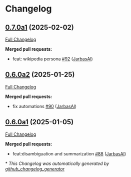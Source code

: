 # Changelog

## [0.7.0a1](https://github.com/OpenVoiceOS/ovos-skill-wikipedia/tree/0.7.0a1) (2025-02-02)

[Full Changelog](https://github.com/OpenVoiceOS/ovos-skill-wikipedia/compare/0.6.0a2...0.7.0a1)

**Merged pull requests:**

- feat: wikipedia persona [\#92](https://github.com/OpenVoiceOS/ovos-skill-wikipedia/pull/92) ([JarbasAl](https://github.com/JarbasAl))

## [0.6.0a2](https://github.com/OpenVoiceOS/ovos-skill-wikipedia/tree/0.6.0a2) (2025-01-25)

[Full Changelog](https://github.com/OpenVoiceOS/ovos-skill-wikipedia/compare/0.6.0a1...0.6.0a2)

**Merged pull requests:**

- fix automations [\#90](https://github.com/OpenVoiceOS/ovos-skill-wikipedia/pull/90) ([JarbasAl](https://github.com/JarbasAl))

## [0.6.0a1](https://github.com/OpenVoiceOS/ovos-skill-wikipedia/tree/0.6.0a1) (2025-01-05)

[Full Changelog](https://github.com/OpenVoiceOS/ovos-skill-wikipedia/compare/0.5.15...0.6.0a1)

**Merged pull requests:**

- feat:disambiguation and summarization [\#88](https://github.com/OpenVoiceOS/ovos-skill-wikipedia/pull/88) ([JarbasAl](https://github.com/JarbasAl))



\* *This Changelog was automatically generated by [github_changelog_generator](https://github.com/github-changelog-generator/github-changelog-generator)*
